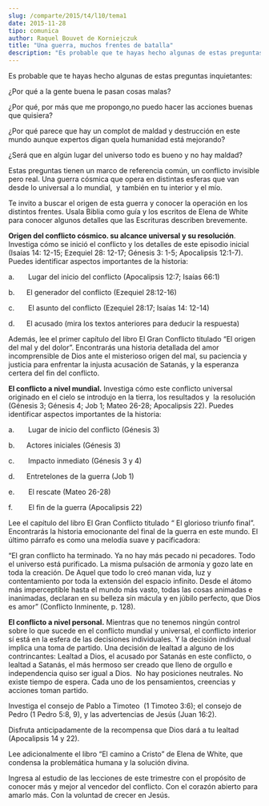 ```yaml
---
slug: /comparte/2015/t4/l10/tema1
date: 2015-11-28
tipo: comunica
author: Raquel Bouvet de Korniejczuk
title: "Una guerra, muchos frentes de batalla"
description: "Es probable que te hayas hecho algunas de estas preguntas inquietantes: ¿Por  qué a la gente buena le pasan cosas malas? ¿Por qué, por más que me propongo,no  puedo hacer las acciones buenas que quisiera? ¿Por qué parece que hay un  complot de maldad y destrucción en este mund..."
---
```


Es probable que te hayas hecho algunas de estas preguntas inquietantes:

¿Por qué a la gente buena le pasan cosas malas?

¿Por qué, por más que me propongo,no puedo hacer las acciones buenas que quisiera?

¿Por qué parece que hay un complot de maldad y destrucción en este mundo aunque expertos digan quela humanidad está mejorando?

¿Será que en algún lugar del universo todo es bueno y no hay maldad?

Estas preguntas tienen un marco de referencia común, un conflicto invisible pero real. Una guerra cósmica que opera en distintas esferas que van desde lo universal a lo mundial,  y también en tu interior y el mío.

Te invito a buscar el origen de esta guerra y conocer la operación en los distintos frentes. Usala Biblia como guía y los escritos de Elena de White para conocer algunos detalles que las Escrituras describen brevemente.

**Origen del conflicto cósmico. su alcance universal y su resolución**. Investiga cómo se inició el conflicto y los detalles de este episodio inicial (Isaías 14: 12-15; Ezequiel 28: 12-17; Génesis 3: 1-5; Apocalipsis 12:1-7). Puedes identificar aspectos importantes de la historia:

a.       Lugar del inicio del conflicto (Apocalipsis 12:7; Isaías 66:1)

b.      El generador del conflicto (Ezequiel 28:12-16)

c.       El asunto del conflicto (Ezequiel 28:17; Isaías 14: 12-14)

d.      El acusado (mira los textos anteriores para deducir la respuesta)

Además, lee el primer capítulo del libro El Gran Conflicto titulado “El origen del mal y del dolor”. Encontrarás una historia detallada del amor incomprensible de Dios ante el misterioso origen del mal, su paciencia y justicia para enfrentar la injusta acusación de Satanás, y la esperanza certera del fin del conflicto.

**El conflicto a nivel mundial.** Investiga cómo este conflicto universal originado en el cielo se introdujo en la tierra, los resultados y  la resolución (Génesis 3; Génesis 4; Job 1; Mateo 26-28; Apocalipsis 22). Puedes identificar aspectos importantes de la historia:

a.       Lugar de inicio del conflicto (Génesis 3)

b.      Actores iniciales (Génesis 3)

c.       Impacto inmediato (Génesis 3 y 4)

d.      Entretelones de la guerra (Job 1)

e.       El rescate (Mateo 26-28)

f.        El fin de la guerra (Apocalipsis 22)

Lee el capítulo del libro El Gran Conflicto titulado “ El glorioso triunfo final”. Encontrarás la historia emocionante del final de la guerra en este mundo. El último párrafo es como una melodía suave y pacificadora:

“El gran conflicto ha terminado. Ya no hay más pecado ni pecadores. Todo el universo está purificado. La misma pulsación de armonía y gozo late en toda la creación. De Aquel que todo lo creó manan vida, luz y contentamiento por toda la extensión del espacio infinito. Desde el átomo más imperceptible hasta el mundo más vasto, todas las cosas animadas e inanimadas, declaran en su belleza sin mácula y en júbilo perfecto, que Dios es amor” (Conflicto Inminente, p. 128).

**El conflicto a nivel personal.** Mientras que no tenemos ningún control sobre lo que sucede en el conflicto mundial y universal, el conflicto interior sí está en la esfera de las decisiones individuales. Y la decisión individual implica una toma de partido. Una decisión de lealtad a alguno de los contrincantes: Lealtad a Dios, el acusado por Satanás en este conflicto, o lealtad a Satanás, el más hermoso ser creado que lleno de orgullo e independencia quiso ser igual a Dios.  No hay posiciones neutrales. No existe tiempo de espera. Cada uno de los pensamientos, creencias y acciones toman partido.

Investiga el consejo de Pablo a Timoteo  (1 Timoteo 3:6); el consejo de Pedro (1 Pedro 5:8, 9), y las advertencias de Jesús (Juan 16:2).

Disfruta anticipadamente de la recompensa que Dios dará a tu lealtad (Apocalipsis 14 y 22).

Lee adicionalmente el libro “El camino a Cristo” de Elena de White, que condensa la problemática humana y la solución divina.

Ingresa al estudio de las lecciones de este trimestre con el propósito de conocer más y mejor al vencedor del conflicto. Con el corazón abierto para amarlo más. Con la voluntad de crecer en Jesús.
